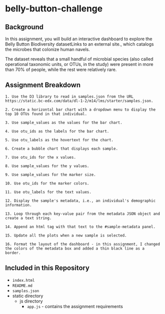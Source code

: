 # belly-button-challenge

## Background
In this assignment, you will build an interactive dashboard to explore the Belly Button Biodiversity datasetLinks to an external site., which catalogs the microbes that colonize human navels.

The dataset reveals that a small handful of microbial species (also called operational taxonomic units, or OTUs, in the study) were present in more than 70% of people, while the rest were relatively rare.

## Assignment Breakdown

    1. Use the D3 library to read in samples.json from the URL https://static.bc-edx.com/data/dl-1-2/m14/lms/starter/samples.json.

    2. Create a horizontal bar chart with a dropdown menu to display the top 10 OTUs found in that individual.

    3. Use sample_values as the values for the bar chart.

    4. Use otu_ids as the labels for the bar chart.

    5. Use otu_labels as the hovertext for the chart.

    6. Create a bubble chart that displays each sample.

    7. Use otu_ids for the x values.

    8. Use sample_values for the y values.

    9. Use sample_values for the marker size.

    10. Use otu_ids for the marker colors.

    11. Use otu_labels for the text values.

    12. Display the sample's metadata, i.e., an individual's demographic information.

    13. Loop through each key-value pair from the metadata JSON object and create a text string.

    14. Append an html tag with that text to the #sample-metadata panel.

    15. Update all the plots when a new sample is selected.

    16. Format the layout of the dashboard - in this assignment, I changed the colors of the metadata box and added a thin black line as a border.

## Included in this Repository

- `index.html`
- `README.md`
- `samples.json`
- static directory
    - js directory
        - `app.js` - contains the assignment requirements